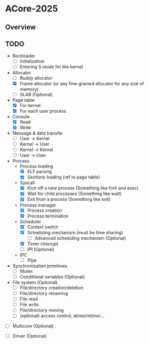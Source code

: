 ACore-2025
===

## Overview

## TODO

- Bootloader
  - [ ] Initialization
  - [ ] Entering S mode for the kernel
- Allocator
  - [ ] Buddy allocator
  - [x] Frame allocator (or any fine-grained allocator for any size of memory)
  - [ ] SLAB (Optional)
- Page table
  - [x] For kernel
  - [x] For each user process
- Console
  - [x] Read
  - [x] Write
- Message & data transfer
  - [ ] User -> Kernel
  - [ ] Kernel -> User
  - [ ] Kernel -> Kernel
  - [ ] User -> User
- Process
  - Process loading
    - [x] ELF parsing
    - [x] Sections loading (ref to page table)
  - Syscall
    - [x] Kick off a new process (Something like fork and exec)
    - [x] Wait for child processes (Something like wait)
    - [x] Exit from a process (Something like exit)
  - Process manager
    - [x] Process creation
    - [x] Process termination
  - Scheduler
    - [x] Context switch
    - [x] Scheduling mechanism (must be time sharing)
      - [ ] Advanced scheduling mechanism (Optional)
    - [x] Timer interrupt
    - [ ] IPI (Optional)
  - IPC
    - [ ] Pipe
- Synchronization primitives
  - [ ] Mutex
  - [ ] Conditional variables (Optional)
- File system (Optional)
  - [ ] File/directory creation/deletion
  - [ ] File/directory renaming
  - [ ] File read
  - [ ] File write
  - [ ] File/directory moving
  - [ ] (optional) access control, atime/mtime/…
- [ ] Multicore (Optional)
- [ ] Driver (Optional)

